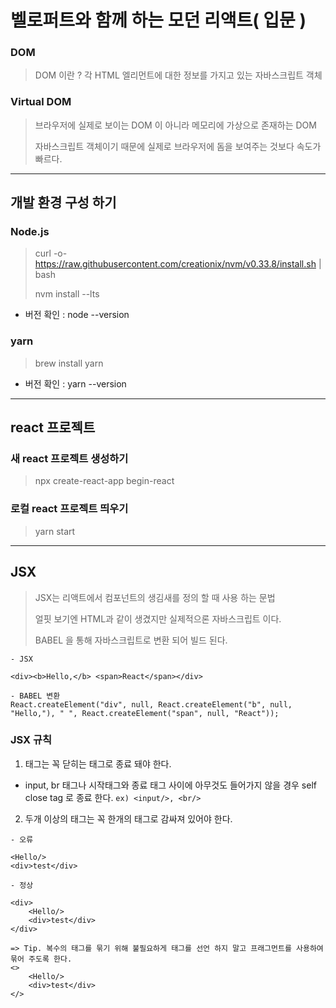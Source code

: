 # 벨로퍼트와 함께 하는 모던 리액트( 입문 )

### DOM

> DOM 이란 ? 각 HTML 엘리먼트에 대한 정보를 가지고 있는 자바스크립트 객체

### Virtual DOM
> 브라우저에 실제로 보이는 DOM 이 아니라 메모리에 가상으로 존재하는 DOM
>
>자바스크립트 객체이기 때문에 실제로 브라우저에 돔을 보여주는 것보다 속도가 빠르다.

-----

## 개발 환경 구성 하기

### Node.js

> curl -o- https://raw.githubusercontent.com/creationix/nvm/v0.33.8/install.sh | bash
>
> nvm install --lts


- 버전 확인 : node --version

### yarn

> brew install yarn

- 버전 확인 : yarn --version

-----

## react 프로젝트

### 새 react 프로젝트 생성하기

> npx create-react-app begin-react

### 로컬 react 프로젝트 띄우기

> yarn start

-----

## JSX

> JSX는 리액트에서 컴포넌트의 생김새를 정의 할 때 사용 하는 문법
>
> 얼핏 보기엔 HTML과 같이 생겼지만 실제적으론 자바스크립트 이다.
>
> BABEL 을 통해 자바스크립트로 변환 되어 빌드 된다.

```
- JSX

<div><b>Hello,</b> <span>React</span></div>

- BABEL 변환
React.createElement("div", null, React.createElement("b", null, "Hello,"), " ", React.createElement("span", null, "React"));
```

### JSX 규칙
1. 태그는 꼭 닫히는 태그로 종료 돼야 한다.
 - input, br 태그나 시작태그와 종료 태그 사이에 아무것도 들어가지 않을 경우 self close tag 로 종료 한다. `ex) <input/>, <br/>`

2. 두개 이상의 태그는 꼭 한개의 태그로 감싸져 있어야 한다.
```
- 오류

<Hello/>
<div>test</div>

- 정상

<div>
    <Hello/>
    <div>test</div>
</div>

=> Tip. 복수의 태그를 묶기 위해 불필요하게 태그를 선언 하지 말고 프래그먼트를 사용하여 묶어 주도록 한다.
<>
    <Hello/>
    <div>test</div>
</>
```